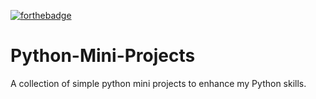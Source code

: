 <!-- ALL-CONTRIBUTORS-BADGE:START - Do not remove or modify this section -->
<!-- [![forthebadge](https://forthebadge.com/images/badges/built-by-developers.svg)](https://forthebadge.com)
[![forthebadge](https://forthebadge.com/images/badges/built-with-love.svg)](https://forthebadge.com)
[![forthebadge](https://forthebadge.com/images/badges/built-with-swag.svg)](https://forthebadge.com) -->
[![forthebadge](https://forthebadge.com/images/badges/made-with-python.svg)](https://forthebadge.com)

# Python-Mini-Projects

<!-- [![All Contributors](https://img.shields.io/github/contributors/Python-World/python-mini-projects)](#contributors-)
![Issues](https://img.shields.io/github/issues/Python-World/python-mini-projects)
![Pull Requests](https://img.shields.io/github/issues-pr/Python-World/python-mini-projects?)
![Forks](https://img.shields.io/github/forks/Python-World/python-mini-projects)
![Stars](https://img.shields.io/github/stars/Python-World/python-mini-projects)
![License](https://img.shields.io/github/license/Python-World/python-mini-projects) -->

A collection of simple python mini projects to enhance my Python skills.